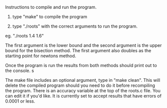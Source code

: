 Instructions to compile and run the program.

1. type "make" to compile the program

2. type "./roots" with the correct arguments to run the program.

eg. "./roots 1.4 1.6"

The first argument is the lower bound and the second argument is the upper bound for the bisection method.
The first argument also doubles as the starting point for newtons method.

Once the program is run the results from both methods should print out to the console.
s

The make file includes an optional argument, type in  "make clean". This will delete the compiled program should you need to do it before recompiling the program.
There is an accuracy variable at the top of the roots.c file. You can edit it if you'd like. It is currently set to accept results that have errors of 0.0001 or less.

